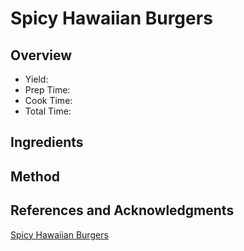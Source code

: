 # Spicy Hawaiian Burgers

## Overview

- Yield:
- Prep Time:
- Cook Time:
- Total Time:

## Ingredients


## Method



## References and Acknowledgments

[Spicy Hawaiian Burgers](http://homeiswheretheholmansare.blogspot.com/2010/06/spicy-hawaiian-burgers.html)
